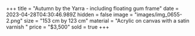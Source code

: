 +++
title = "Autumn by the Yarra - including floating gum frame"
date = 2023-04-28T04:30:46.989Z
hidden = false
image = "images/img_0655-2.png"
size = "153 cm by 123 cm"
material = "Acrylic on canvas with a satin varnish "
price = "$3,500"
sold = true
+++

